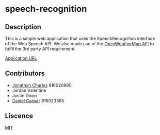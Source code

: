 # speech-recognition
## Description
This is a simple web application that uses the SpeechRecognition interface of the Web Speech API.
We also made use of the [OpenWeatherMap API](https://openweathermap.org) to fulfil the 3rd party API requirement.

[Application URL](https://danieldcaesar.github.io/speech-recognition/public)



## Contributors
* [Jonathan Charles](https://github.com/boydingo) 816020890
* Jordan Valentine
* Justin Dixon
* [Daniel Caesar](https://github.com/danieldcaesar) 816023385


## Liscence
[MIT](LICENSE)
